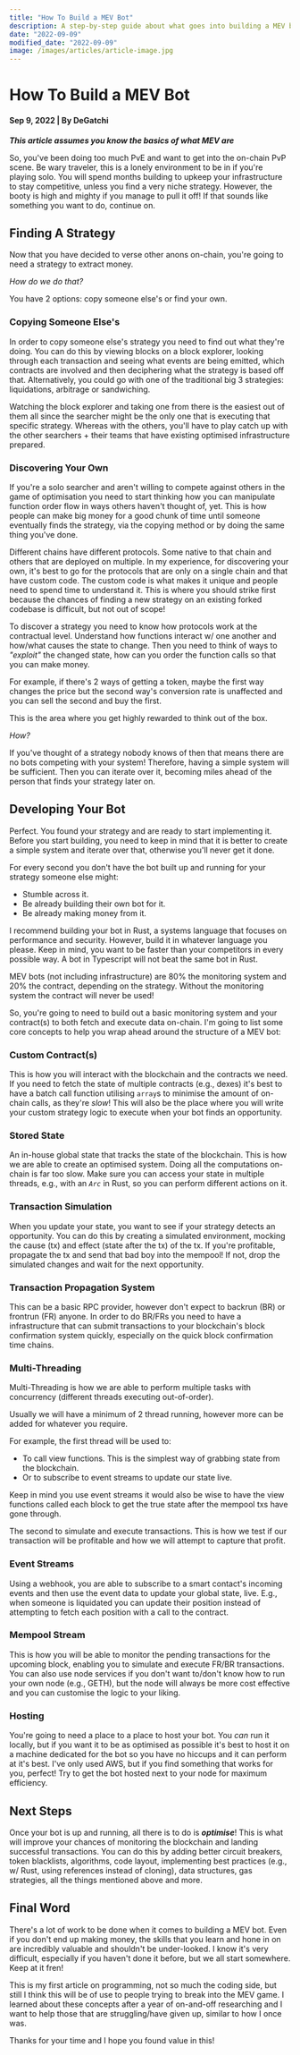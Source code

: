 ```yaml
---
title: "How To Build a MEV Bot"
description: A step-by-step guide about what goes into building a MEV bot from scratch.
date: "2022-09-09"
modified_date: "2022-09-09"
image: /images/articles/article-image.jpg
---
```


# How To Build a MEV Bot

#### Sep 9, 2022 | By DeGatchi

**_This article assumes you know the basics of what MEV are_**

So, you've been doing too much PvE and want to get into the on-chain PvP scene. Be wary traveler, this is a lonely environment to be in if you're playing solo. You will spend months building to upkeep your infrastructure to stay competitive, unless you find a very niche strategy. However, the booty is high and mighty if you manage to pull it off! If that sounds like something you want to do, continue on.

## Finding A Strategy

Now that you have decided to verse other anons on-chain, you're going to need a strategy to extract money.

_How do we do that?_

You have 2 options: copy someone else's or find your own.

### Copying Someone Else's

In order to copy someone else's strategy you need to find out what they're doing. You can do this by viewing blocks on a block explorer, looking through each transaction and seeing what events are being emitted, which contracts are involved and then deciphering what the strategy is based off that. Alternatively, you could go with one of the traditional big 3 strategies: liquidations, arbitrage or sandwiching.

Watching the block explorer and taking one from there is the easiest out of them all since the searcher might be the only one that is executing that specific strategy. Whereas with the others, you'll have to play catch up with the other searchers + their teams that have existing optimised infrastructure prepared.

### Discovering Your Own

If you're a solo searcher and aren't willing to compete against others in the game of optimisation you need to start thinking how you can manipulate function order flow in ways others haven't thought of, yet. This is how people can make big money for a good chunk of time until someone eventually finds the strategy, via the copying method or by doing the same thing you've done.

Different chains have different protocols. Some native to that chain and others that are deployed on multiple. In my experience, for discovering your own, it's best to go for the protocols that are only on a single chain and that have custom code. The custom code is what makes it unique and people need to spend time to understand it. This is where you should strike first because the chances of finding a new strategy on an existing forked codebase is difficult, but not out of scope!

To discover a strategy you need to know how protocols work at the contractual level. Understand how functions interact w/ one another and how/what causes the state to change. Then you need to think of ways to _"exploit"_ the changed state, how can you order the function calls so that you can make money.

For example, if there's 2 ways of getting a token, maybe the first way changes the price but the second way's conversion rate is unaffected and you can sell the second and buy the first.

This is the area where you get highly rewarded to think out of the box.

_How?_

If you've thought of a strategy nobody knows of then that means there are no bots competing with your system! Therefore, having a simple system will be sufficient. Then you can iterate over it, becoming miles ahead of the person that finds your strategy later on.

## Developing Your Bot

Perfect. You found your strategy and are ready to start implementing it. Before you start building, you need to keep in mind that it is better to create a simple system and iterate over that, otherwise you'll never get it done.

For every second you don't have the bot built up and running for your strategy someone else might:

- Stumble across it.
- Be already building their own bot for it.
- Be already making money from it.

I recommend building your bot in Rust, a systems language that focuses on performance and security. However, build it in whatever language you please. Keep in mind, you want to be faster than your competitors in every possible way. A bot in Typescript will not beat the same bot in Rust.

MEV bots (not including infrastructure) are 80% the monitoring system and 20% the contract, depending on the strategy. Without the monitoring system the contract will never be used!

So, you're going to need to build out a basic monitoring system and your contract(s) to both fetch and execute data on-chain. I'm going to list some core concepts to help you wrap ahead around the structure of a MEV bot:

### Custom Contract(s)

This is how you will interact with the blockchain and the contracts we need. If you need to fetch the state of multiple contracts (e.g., dexes) it's best to have a batch call function utilising `array`s to minimise the amount of on-chain calls, as they're _slow_! This will also be the place where you will write your custom strategy logic to execute when your bot finds an opportunity.

### Stored State

An in-house global state that tracks the state of the blockchain. This is how we are able to create an optimised system. Doing all the computations on-chain is far too slow. Make sure you can access your state in multiple threads, e.g., with an _`Arc`_ in Rust, so you can perform different actions on it.

### Transaction Simulation

When you update your state, you want to see if your strategy detects an opportunity. You can do this by creating a simulated environment, mocking the cause (tx) and effect (state after the tx) of the tx. If you're profitable, propagate the tx and send that bad boy into the mempool! If not, drop the simulated changes and wait for the next opportunity.

### Transaction Propagation System

This can be a basic RPC provider, however don't expect to backrun (BR) or frontrun (FR) anyone. In order to do BR/FRs you need to have a infrastructure that can submit transactions to your blockchain's block confirmation system quickly, especially on the quick block confirmation time chains.

### Multi-Threading

Multi-Threading is how we are able to perform multiple tasks with concurrency (different threads executing out-of-order).

Usually we will have a minimum of 2 thread running, however more can be added for whatever you require.

For example, the first thread will be used to:

- To call view functions. This is the simplest way of grabbing state from the blockchain.
- Or to subscribe to event streams to update our state live.

Keep in mind you use event streams it would also be wise to have the view functions called each block to get the true state after the mempool txs have gone through.

The second to simulate and execute transactions. This is how we test if our transaction will be profitable and how we will attempt to capture that profit.

### Event Streams

Using a webhook, you are able to subscribe to a smart contact's incoming events and then use the event data to update your global state, live. E.g., when someone is liquidated you can update their position instead of attempting to fetch each position with a call to the contract.

### Mempool Stream

This is how you will be able to monitor the pending transactions for the upcoming block, enabling you to simulate and execute FR/BR transactions. You can also use node services if you don't want to/don't know how to run your own node (e.g., GETH), but the node will always be more cost effective and you can customise the logic to your liking.

### Hosting

You're going to need a place to a place to host your bot. You _can_ run it locally, but if you want it to be as optimised as possible it's best to host it on a machine dedicated for the bot so you have no hiccups and it can perform at it's best. I've only used AWS, but if you find something that works for you, perfect! Try to get the bot hosted next to your node for maximum efficiency.

## Next Steps

Once your bot is up and running, all there is to do is **_optimise_**! This is what will improve your chances of monitoring the blockchain and landing successful transactions. You can do this by adding better circuit breakers, token blacklists, algorithms, code layout, implementing best practices (e.g., w/ Rust, using references instead of cloning), data structures, gas strategies, all the things mentioned above and more.

## Final Word

There's a lot of work to be done when it comes to building a MEV bot. Even if you don't end up making money, the skills that you learn and hone in on are incredibly valuable and shouldn't be under-looked. I know it's very difficult, especially if you haven't done it before, but we all start somewhere. Keep at it fren!

This is my first article on programming, not so much the coding side, but still I think this will be of use to people trying to break into the MEV game. I learned about these concepts after a year of on-and-off researching and I want to help those that are struggling/have given up, similar to how I once was.

Thanks for your time and I hope you found value in this!
